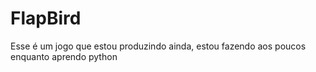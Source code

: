# FlapBird
Esse é um jogo que estou produzindo ainda, estou fazendo aos poucos enquanto aprendo python
